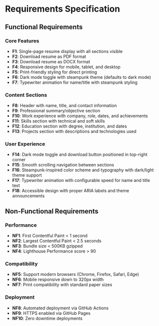 # Requirements Specification

## Functional Requirements

### Core Features
- **F1**: Single-page resume display with all sections visible
- **F2**: Download resume as PDF format
- **F3**: Download resume as DOCX format
- **F4**: Responsive design for mobile, tablet, and desktop
- **F5**: Print-friendly styling for direct printing
- **F6**: Dark mode toggle with steampunk theme (defaults to dark mode)
- **F7**: Typewriter animation for name/title with steampunk styling

### Content Sections
- **F8**: Header with name, title, and contact information
- **F9**: Professional summary/objective section
- **F10**: Work experience with company, role, dates, and achievements
- **F11**: Skills section with technical and soft skills
- **F12**: Education section with degree, institution, and dates
- **F13**: Projects section with descriptions and technologies used

### User Experience
- **F14**: Dark mode toggle and download button positioned in top-right corner
- **F15**: Smooth scrolling navigation between sections
- **F16**: Steampunk-inspired color scheme and typography with dark/light theme support
- **F17**: Typewriter animation with configurable speed for name and title text
- **F18**: Accessible design with proper ARIA labels and theme announcements

## Non-Functional Requirements

### Performance
- **NF1**: First Contentful Paint < 1 second
- **NF2**: Largest Contentful Paint < 2.5 seconds
- **NF3**: Bundle size < 500KB gzipped
- **NF4**: Lighthouse Performance score > 90

### Compatibility
- **NF5**: Support modern browsers (Chrome, Firefox, Safari, Edge)
- **NF6**: Mobile responsive down to 320px width
- **NF7**: Print compatibility with standard paper sizes

### Deployment
- **NF8**: Automated deployment via GitHub Actions
- **NF9**: HTTPS enabled via GitHub Pages
- **NF10**: Zero downtime deployments